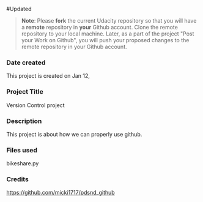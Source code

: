 #Updated
>**Note**: Please **fork** the current Udacity repository so that you will have a **remote** repository in **your** Github account. Clone the remote repository to your local machine. Later, as a part of the project "Post your Work on Github", you will push your proposed changes to the remote repository in your Github account.

### Date created
This project is created on Jan 12, 

### Project Title
Version Control project 

### Description
This project is about how we can properly use github.

### Files used
bikeshare.py 

### Credits
https://github.com/micki1717/pdsnd_github
